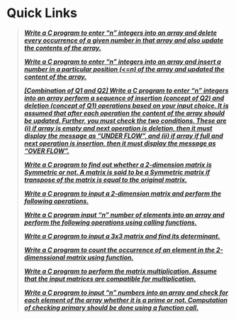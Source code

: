# Quick Links

>***[Write a C program to enter “n” integers into an array and delete every occurrence of a given  number in that array and also update the contents of the array.  ](./delfromArray.md)***
>
>***[Write a C program to enter “n” integers into an array and insert a number in a particular  position (<=n) of the array and updated the content of the array.  ](./insertinarray.md)***
>
>***[[Combination of Q1 and Q2] Write a C program to enter “n” integers into an array  perform a sequence of insertion (concept of Q2) and deletion (concept of Q1) operations  based on your input choice. It is assumed that after each operation the content of the array  should be updated. Further, you must check the two conditions. These are (i) if array is  empty and next operation is deletion, then it must display the message as “UNDER  FLOW”, and (ii) if array if full and next operation is insertion, then it must display the  message as “OVER FLOW”. ](./del&insertonarray.md)***
>
>***[Write a C program to find out whether a 2-dimension matrix is Symmetric or not. A matrix  is said to be a Symmetric matrix if transpose of the matrix is equal to the original matrix. ](./symmetricmatrix.md)***
>
>***[Write a C program to input a 2-dimension matrix and perform the following operations.](./operateonmatrix.md)***
>
>***[Write a C program input “n” number of elements into an array and perform the following  operations using calling functions.](./performonarray.md)***
>
>***[Write a C program to input a 3x3 matrix and find its determinant.  ](./detof3by3matrix.md)***
>
>***[Write a C program to count the occurrence of an element in the 2-dimenssional matrix  using function. ](./occurenceinmatrix.md)***
>
>***[Write a C program to perform the matrix multiplication. Assume that the input matrices  are compatible for multiplication.  ](./matrixmulti.md)***
>
>***[Write a C program to input “n” numbers into an array and check for each element of the  array whether it is a prime or not. Computation of checking primary should be done using  a function call.](./primeinarray.md)***
